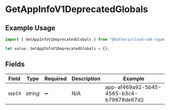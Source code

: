 # GetAppInfoV1DeprecatedGlobals

## Example Usage

```typescript
import { GetAppInfoV1DeprecatedGlobals } from "@hathora/cloud-sdk-typescript/models/operations";

let value: GetAppInfoV1DeprecatedGlobals = {};
```

## Fields

| Field                                    | Type                                     | Required                                 | Description                              | Example                                  |
| ---------------------------------------- | ---------------------------------------- | ---------------------------------------- | ---------------------------------------- | ---------------------------------------- |
| `appId`                                  | *string*                                 | :heavy_minus_sign:                       | N/A                                      | app-af469a92-5b45-4565-b3c4-b79878de67d2 |